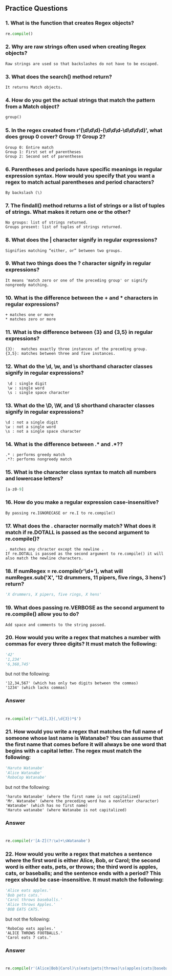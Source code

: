 ## Practice Questions
### 1. What is the function that creates Regex objects?
```python
re.compile()
```
### 2. Why are raw strings often used when creating Regex objects?
```
Raw strings are used so that backslashes do not have to be escaped.
```
### 3. What does the search() method return?
```
It returns Match objects.
```
### 4. How do you get the actual strings that match the pattern from a Match object?
```python
group()
```
### 5. In the regex created from r'(\d\d\d)-(\d\d\d-\d\d\d\d)', what does group 0 cover? Group 1? Group 2?
```
Group 0: Entire match
Group 1: First set of parentheses
Group 2: Second set of parentheses
```
### 6. Parentheses and periods have specific meanings in regular expression syntax. How would you specify that you want a regex to match actual parentheses and period characters?
```
By backslash (\)
```
### 7. The findall() method returns a list of strings or a list of tuples of strings. What makes it return one or the other?
```
No groups: list of strings returned. 
Groups present: list of tuples of strings returned.
```
### 8. What does the | character signify in regular expressions?
```
Signifies matching “either, or” between two groups.
```

### 9. What two things does the ? character signify in regular expressions?
```
It means 'match zero or one of the preceding group' or signify nongreedy matching.
```
### 10. What is the difference between the + and * characters in regular expressions?
```
+ matches one or more
* matches zero or more
```
### 11. What is the difference between {3} and {3,5} in regular expressions?
```
{3}:   matches exactly three instances of the preceding group.
{3,5}: matches between three and five instances.
```
### 12. What do the \d, \w, and \s shorthand character classes signify in regular expressions?
```
 \d : single digit 
 \w : single word
 \s : single space character
```
### 13. What do the \D, \W, and \S shorthand character classes signify in regular expressions?
```
\d : not a single digit 
\w : not a single word 
\s : not a single space character
```
### 14. What is the difference between .* and .*??
```
.* : performs greedy match 
.*?: performs nongreedy match
```
### 15. What is the character class syntax to match all numbers and lowercase letters?
```python
[a-z0-9]
```
### 16. How do you make a regular expression case-insensitive?
```
By passing re.IGNORECASE or re.I to re.compile()
```
### 17. What does the . character normally match? What does it match if re.DOTALL is passed as the second argument to re.compile()?
```
. matches any chracter except the newline .
If re.DOTALL is passed as the second argument to re.compile() it will also match the newline characters.
```
### 18. If numRegex = re.compile(r'\d+'), what will numRegex.sub('X', '12 drummers, 11 pipers, five rings, 3 hens') return?
```python
'X drummers, X pipers, five rings, X hens'
```
### 19. What does passing re.VERBOSE as the second argument to re.compile() allow you to do?
```
Add space and comments to the string passed.
```
### 20. How would you write a regex that matches a number with commas for every three digits? It must match the following:
```python
'42'
'1,234'
'6,368,745'
```
but not the following:
```
'12,34,567' (which has only two digits between the commas)
'1234' (which lacks commas)
```
### Answer
#
```python
re.compile(r'^\d{1,3}(,\d{3})*$') 
```
### 21. How would you write a regex that matches the full name of someone whose last name is Watanabe? You can assume that the first name that comes before it will always be one word that begins with a capital letter. The regex must match the following:
```python
'Haruto Watanabe'
'Alice Watanabe'
'RoboCop Watanabe'
```
but not the following:
```
'haruto Watanabe' (where the first name is not capitalized)
'Mr. Watanabe' (where the preceding word has a nonletter character)
'Watanabe' (which has no first name)
'Haruto watanabe' (where Watanabe is not capitalized)
```
### Answer
#
```python
re.compile(r'[A-Z](?:\w)+\sWatanabe')
```
### 22. How would you write a regex that matches a sentence where the first word is either Alice, Bob, or Carol; the second word is either eats, pets, or throws; the third word is apples, cats, or baseballs; and the sentence ends with a period? This regex should be case-insensitive. It must match the following:
```python
'Alice eats apples.'
'Bob pets cats.'
'Carol throws baseballs.'
'Alice throws Apples.'
'BOB EATS CATS.'
```
but not the following:
```
'RoboCop eats apples.'
'ALICE THROWS FOOTBALLS.'
'Carol eats 7 cats.'
```
### Answer
#
```python
re.compile(r'(Alice|Bob|Carol)\s(eats|pets|throws)\s(apples|cats|baseballs).', re.IGNORECASE)
```
